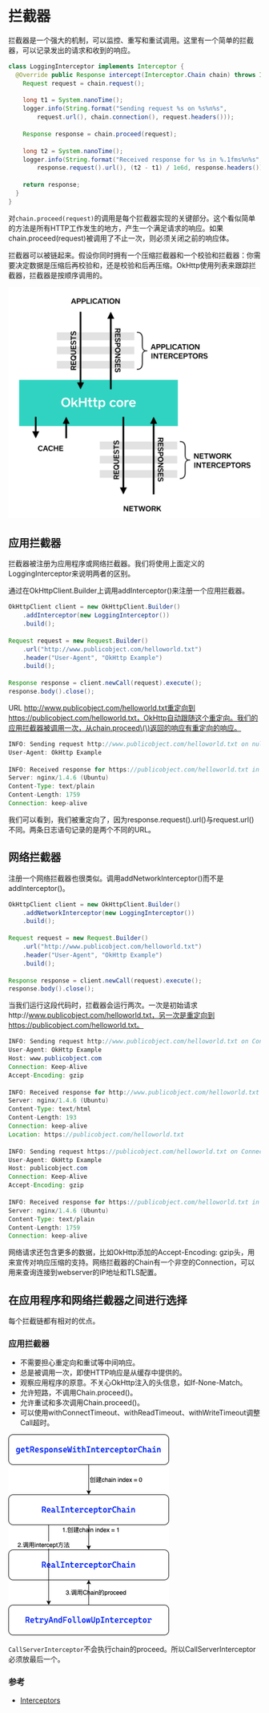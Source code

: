 # 拦截器

拦截器是一个强大的机制，可以监控、重写和重试调用。这里有一个简单的拦截器，可以记录发出的请求和收到的响应。

```java
class LoggingInterceptor implements Interceptor {
  @Override public Response intercept(Interceptor.Chain chain) throws IOException {
    Request request = chain.request();

    long t1 = System.nanoTime();
    logger.info(String.format("Sending request %s on %s%n%s",
        request.url(), chain.connection(), request.headers()));

    Response response = chain.proceed(request);

    long t2 = System.nanoTime();
    logger.info(String.format("Received response for %s in %.1fms%n%s",
        response.request().url(), (t2 - t1) / 1e6d, response.headers()));

    return response;
  }
}
```

对`chain.proceed(request)`的调用是每个拦截器实现的关键部分。这个看似简单的方法是所有HTTP工作发生的地方，产生一个满足请求的响应。如果chain.proceed\(request\)被调用了不止一次，则必须关闭之前的响应体。

拦截器可以被链起来。假设你同时拥有一个压缩拦截器和一个校验和拦截器：你需要决定数据是压缩后再校验和，还是校验和后再压缩。OkHttp使用列表来跟踪拦截器，拦截器是按顺序调用的。

![](../../.gitbook/assets/image%20%2871%29.png)

## 应用拦截器

拦截器被注册为应用程序或网络拦截器。我们将使用上面定义的LoggingInterceptor来说明两者的区别。

通过在OkHttpClient.Builder上调用addInterceptor\(\)来注册一个应用拦截器。

```java
OkHttpClient client = new OkHttpClient.Builder()
    .addInterceptor(new LoggingInterceptor())
    .build();

Request request = new Request.Builder()
    .url("http://www.publicobject.com/helloworld.txt")
    .header("User-Agent", "OkHttp Example")
    .build();

Response response = client.newCall(request).execute();
response.body().close();
```

URL http://www.publicobject.com/helloworld.txt重定向到https://publicobject.com/helloworld.txt，OkHttp自动跟随这个重定向。我们的应用拦截器被调用一次，从chain.proceed\(\)返回的响应有重定向的响应。

```java
INFO: Sending request http://www.publicobject.com/helloworld.txt on null
User-Agent: OkHttp Example

INFO: Received response for https://publicobject.com/helloworld.txt in 1179.7ms
Server: nginx/1.4.6 (Ubuntu)
Content-Type: text/plain
Content-Length: 1759
Connection: keep-alive
```

我们可以看到，我们被重定向了，因为response.request\(\).url\(\)与request.url\(\)不同。两条日志语句记录的是两个不同的URL。

## 网络拦截器

注册一个网络拦截器也很类似。调用addNetworkInterceptor\(\)而不是addInterceptor\(\)。

```java
OkHttpClient client = new OkHttpClient.Builder()
    .addNetworkInterceptor(new LoggingInterceptor())
    .build();

Request request = new Request.Builder()
    .url("http://www.publicobject.com/helloworld.txt")
    .header("User-Agent", "OkHttp Example")
    .build();

Response response = client.newCall(request).execute();
response.body().close();
```

当我们运行这段代码时，拦截器会运行两次。一次是初始请求http://www.publicobject.com/helloworld.txt，另一次是重定向到https://publicobject.com/helloworld.txt。

```java
INFO: Sending request http://www.publicobject.com/helloworld.txt on Connection{www.publicobject.com:80, proxy=DIRECT hostAddress=54.187.32.157 cipherSuite=none protocol=http/1.1}
User-Agent: OkHttp Example
Host: www.publicobject.com
Connection: Keep-Alive
Accept-Encoding: gzip

INFO: Received response for http://www.publicobject.com/helloworld.txt in 115.6ms
Server: nginx/1.4.6 (Ubuntu)
Content-Type: text/html
Content-Length: 193
Connection: keep-alive
Location: https://publicobject.com/helloworld.txt

INFO: Sending request https://publicobject.com/helloworld.txt on Connection{publicobject.com:443, proxy=DIRECT hostAddress=54.187.32.157 cipherSuite=TLS_ECDHE_RSA_WITH_AES_256_CBC_SHA protocol=http/1.1}
User-Agent: OkHttp Example
Host: publicobject.com
Connection: Keep-Alive
Accept-Encoding: gzip

INFO: Received response for https://publicobject.com/helloworld.txt in 80.9ms
Server: nginx/1.4.6 (Ubuntu)
Content-Type: text/plain
Content-Length: 1759
Connection: keep-alive
```

网络请求还包含更多的数据，比如OkHttp添加的Accept-Encoding: gzip头，用来宣传对响应压缩的支持。网络拦截器的Chain有一个非空的Connection，可以用来查询连接到webserver的IP地址和TLS配置。

## 在应用程序和网络拦截器之间进行选择

每个拦截链都有相对的优点。

### 应用拦截器

* 不需要担心重定向和重试等中间响应。 
* 总是被调用一次，即使HTTP响应是从缓存中提供的。
* 观察应用程序的原意。不关心OkHttp注入的头信息，如If-None-Match。
* 允许短路，不调用Chain.proceed\(\)。
* 允许重试和多次调用Chain.proceed\(\)。 
* 可以使用withConnectTimeout、withReadTimeout、withWriteTimeout调整Call超时。



![](../../.gitbook/assets/image%20%2872%29.png)

`CallServerInterceptor`不会执行chain的proceed。所以CallServerInterceptor必须放最后一个。

### 参考

* [Interceptors](https://square.github.io/okhttp/interceptors/)

